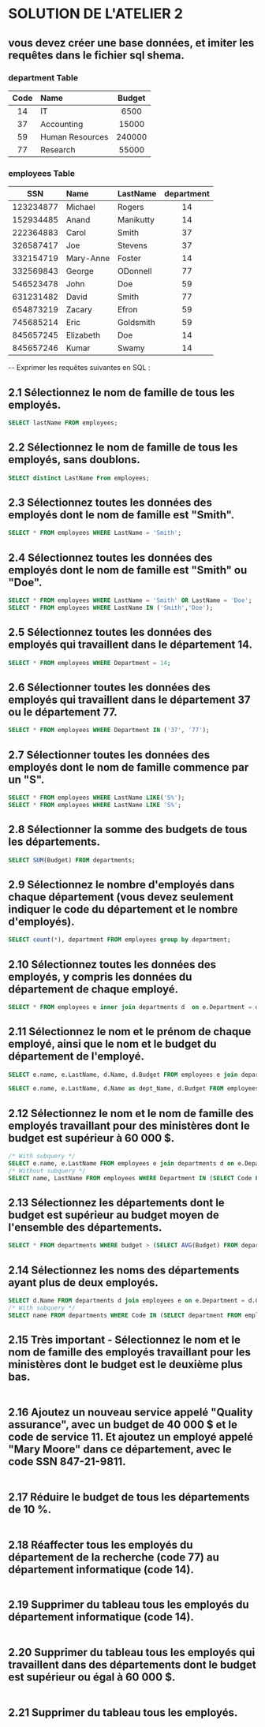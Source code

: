 # SOLUTION DE L'ATELIER 2

## vous devez créer une base données, et imiter les requêtes dans le fichier sql shema.

### department Table

| Code  | Name            | Budget |
| :---: | :-------------- | :----: |
|  14   | IT              |  6500  |
|  37   | Accounting      | 15000  |
|  59   | Human Resources | 240000 |
|  77   | Research        | 55000  |

### employees Table

|    SSN    | Name      | LastName  | department |
| :-------: | :-------- | :-------- | :--------: |
| 123234877 | Michael   | Rogers    |     14     |
| 152934485 | Anand     | Manikutty |     14     |
| 222364883 | Carol     | Smith     |     37     |
| 326587417 | Joe       | Stevens   |     37     |
| 332154719 | Mary-Anne | Foster    |     14     |
| 332569843 | George    | ODonnell  |     77     |
| 546523478 | John      | Doe       |     59     |
| 631231482 | David     | Smith     |     77     |
| 654873219 | Zacary    | Efron     |     59     |
| 745685214 | Eric      | Goldsmith |     59     |
| 845657245 | Elizabeth | Doe       |     14     |
| 845657246 | Kumar     | Swamy     |     14     |

-- Exprimer les requêtes suivantes en SQL :
## 2.1 Sélectionnez le nom de famille de tous les employés.
```sql
SELECT lastName FROM employees;
```
## 2.2 Sélectionnez le nom de famille de tous les employés, sans doublons.
```sql
SELECT distinct LastName From employees;
```
## 2.3 Sélectionnez toutes les données des employés dont le nom de famille est "Smith".
```sql
SELECT * FROM employees WHERE LastName = 'Smith';
```
## 2.4 Sélectionnez toutes les données des employés dont le nom de famille est "Smith" ou "Doe".
```sql
SELECT * FROM employees WHERE LastName = 'Smith' OR LastName = 'Doe';
SELECT * FROM employees WHERE LastName IN ('Smith','Doe');
```
## 2.5 Sélectionnez toutes les données des employés qui travaillent dans le département 14.
```sql
SELECT * FROM employees WHERE Department = 14;
```
## 2.6 Sélectionner toutes les données des employés qui travaillent dans le département 37 ou le département 77.
```sql
SELECT * FROM employees WHERE Department IN ('37', '77');
```
## 2.7 Sélectionner toutes les données des employés dont le nom de famille commence par un "S".
```sql
SELECT * FROM employees WHERE LastName LIKE('S%');
SELECT * FROM employees WHERE LastName LIKE 'S%';
```
## 2.8 Sélectionner la somme des budgets de tous les départements.
```sql
SELECT SUM(Budget) FROM departments;
```
## 2.9 Sélectionnez le nombre d'employés dans chaque département (vous devez seulement indiquer le code du département et le nombre d'employés).
```sql
SELECT count(*), department FROM employees group by department;
```
## 2.10 Sélectionnez toutes les données des employés, y compris les données du département de chaque employé.
```sql
SELECT * FROM employees e inner join departments d  on e.Department = d.Code;
```
## 2.11 Sélectionnez le nom et le prénom de chaque employé, ainsi que le nom et le budget du département de l'employé.
```sql
SELECT e.name, e.LastName, d.Name, d.Budget FROM employees e join departments d on e.Department = d.Code;

SELECT e.name, e.LastName, d.Name as dept_Name, d.Budget FROM employees e join departments d on e.Department = d.Code;
```
## 2.12 Sélectionnez le nom et le nom de famille des employés travaillant pour des ministères dont le budget est supérieur à 60 000 $.
```sql
/* With subquery */
SELECT e.name, e.LastName FROM employees e join departments d on e.Department = d.Code WHERE d.Budget > 60000;
/* Without subquery */
SELECT name, LastName FROM employees WHERE Department IN (SELECT Code FROM departments WHERE Budget > 60000);
```
## 2.13 Sélectionnez les départements dont le budget est supérieur au budget moyen de l'ensemble des départements.
```sql
SELECT * FROM departments WHERE budget > (SELECT AVG(Budget) FROM departments);
```
## 2.14 Sélectionnez les noms des départements ayant plus de deux employés.
```sql
SELECT d.Name FROM departments d join employees e on e.Department = d.Code group by d.name having count(*) > 2; 
/* With subquery */
SELECT name FROM departments WHERE Code IN (SELECT department FROM employees group by department having count(*) > 2);
```
## 2.15 Très important - Sélectionnez le nom et le nom de famille des employés travaillant pour les ministères dont le budget est le deuxième plus bas.
```sql
```
## 2.16 Ajoutez un nouveau service appelé "Quality assurance", avec un budget de 40 000 $ et le code de service 11. Et ajoutez un employé appelé "Mary Moore" dans ce département, avec le code SSN 847-21-9811.
```sql
```
## 2.17 Réduire le budget de tous les départements de 10 %.
```sql
```
## 2.18 Réaffecter tous les employés du département de la recherche (code 77) au département informatique (code 14).
```sql
```
## 2.19 Supprimer du tableau tous les employés du département informatique (code 14).
```sql
```
## 2.20 Supprimer du tableau tous les employés qui travaillent dans des départements dont le budget est supérieur ou égal à 60 000 $.
```sql
```
## 2.21 Supprimer du tableau tous les employés.
```sql
```
